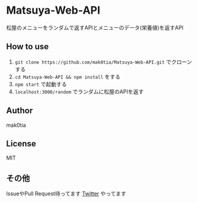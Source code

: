 # Matsuya-Web-API

松屋のメニューをランダムで返すAPIとメニューのデータ(栄養値)を返すAPI

## How to use

1. `git clone https://github.com/mak0tia/Matsuya-Web-API.git` でクローンする
1. `cd Matsuya-Web-API && npm install` をする
1. `npm start` で起動する
1. `localhost:3000/random` でランダムに松屋のAPIを返す

## Author

mak0tia

## License

MIT

## その他

IssueやPull Request待ってます
[Twitter](https://twitter.com/hs6a) やってます
